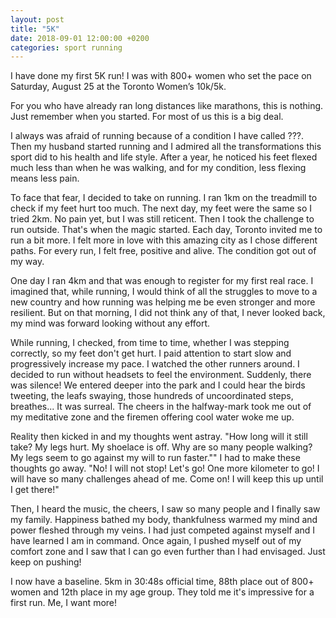 ```yaml
---
layout: post
title: "5K"
date: 2018-09-01 12:00:00 +0200
categories: sport running
---
```


I have done my first 5K run! I was with 800+ women who set the pace on Saturday, August 25 at the Toronto Women’s 10k/5k.

For you who have already ran long distances like marathons, this is nothing. Just remember when you started. For most of us this is a big deal.

I always was afraid of running because of a condition I have called ???. Then my husband started running and I admired all the transformations this sport did to his health and life style. After a year, he noticed his feet flexed much less than when he was walking, and for my condition, less flexing means less pain.

To face that fear, I decided to take on running. I ran 1km on the treadmill to check if my feet hurt too much. The next day, my feet were the same so I tried 2km. No pain yet, but I was still reticent. Then I took the challenge to run outside. That's when the magic started. Each day, Toronto invited me to run a bit more. I felt more in love with this amazing city as I chose different paths. For every run, I felt free, positive and alive. The condition got out of my way.

One day I ran 4km and that was enough to register for my first real race. I imagined that, while running, I would think of all the struggles to move to a new country and how running was helping me be even stronger and more resilient. But on that morning, I did not think any of that, I never looked back, my mind was forward looking without any effort.

While running, I checked, from time to time, whether I was stepping correctly, so my feet don't get hurt. I paid attention to start slow and progressively increase my pace. I watched the other runners around. I decided to run without headsets to feel the environment. Suddenly, there was silence! We entered deeper into the park and I could hear the birds tweeting, the leafs swaying, those hundreds of uncoordinated steps, breathes... It was surreal. The cheers in the halfway-mark took me out of my meditative zone and the firemen offering cool water woke me up.

Reality then kicked in and my thoughts went astray. "How long will it still take? My legs hurt. My shoelace is off. Why are so many people walking? My legs seem to go against my will to run faster."" I had to make these thoughts go away. "No! I will not stop! Let's go! One more kilometer to go! I will have so many challenges ahead of me. Come on! I will keep this up until I get there!"

Then, I heard the music, the cheers, I saw so many people and I finally saw my family. Happiness bathed my body, thankfulness warmed my mind and power fleshed through my veins. I had just competed against myself and I have learned I am in command. Once again, I pushed myself out of my comfort zone and I saw that I can go even further than I had envisaged. Just keep on pushing!

I now have a baseline. 5km in 30:48s official time, 88th place out of 800+ women and 12th place in my age group. They told me it's impressive for a first run. Me, I want more!
